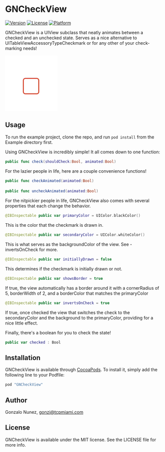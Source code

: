 # GNCheckView

[![Version](https://img.shields.io/cocoapods/v/GNCheckView.svg?style=flat)](http://cocoapods.org/pods/GNCheckView)
[![License](https://img.shields.io/cocoapods/l/GNCheckView.svg?style=flat)](http://cocoapods.org/pods/GNCheckView)
[![Platform](https://img.shields.io/cocoapods/p/GNCheckView.svg?style=flat)](http://cocoapods.org/pods/GNCheckView)

GNCheckView is a UIView subclass that neatly animates between a checked and an unchecked state. Serves as a nice alternative to UITableViewAccessoryTypeCheckmark or for any other of your check-marking needs!

![Screenshot](https://github.com/gonzalonunez/GNCheckView/blob/master/Pod/Assets/GNCheckView-Check.gif)

## Usage

To run the example project, clone the repo, and run `pod install` from the Example directory first.

Using GNCheckView is incredibly simple! It all comes down to one function:

```swift
public func check(shouldCheck:Bool, animated:Bool)
```
For the lazier people in life, here are a couple convenience functions!

```swift
public func checkAnimated(animated:Bool)

public func uncheckAnimated(animated:Bool)
```

For the nitpickier people in life, GNCheckView also comes with several properties that each change the behavior.

```swift
@IBInspectable public var primaryColor = UIColor.blackColor()
```
This is the color that the checkmark is drawn in.

```swift
@IBInspectable public var secondaryColor = UIColor.whiteColor()
```
This is what serves as the backgroundColor of the view. See -invertsOnCheck for more.

```swift
@IBInspectable public var initiallyDrawn = false
```
This determines if the checkmark is initially drawn or not.

```swift
@IBInspectable public var showsBorder = true
```
If true, the view automatically has a border around it with a cornerRadius of 5, borderWidth of 2, and a borderColor that matches the primaryColor

```swift
@IBInspectable public var invertsOnCheck = true
```
If true, once checked the view that switches the check to the secondaryColor and the background to the primaryColor, providing for a nice little effect.

Finally, there's a boolean for you to check the state!

```swift
public var checked : Bool
```

## Installation

GNCheckView is available through [CocoaPods](http://cocoapods.org). To install
it, simply add the following line to your Podfile:

```ruby
pod "GNCheckView"
```

## Author

Gonzalo Nunez, gonzi@tcpmiami.com

## License

GNCheckView is available under the MIT license. See the LICENSE file for more info.
